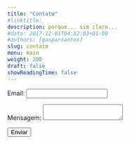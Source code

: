 ```yaml
---
title: "Contato"
#linktitle:
description: porque... sim claro...
#date: 2017-12-01T04:52:03+01:00
#authors: [gasparsantos]
slug: contato
menu: main
weight: 200
draft: false
showReadingTime: false
---
```

<form name="contact" method="POST" action="thank-you" netlify>
  <p>
    <label>Email: <input type="text" name="name"></label>
  </p>
  <p>
    <label>Mensagem: <textarea name="message"></textarea></label>
  </p>
  <div netlify-recaptcha></div>
  <p>
    <button type=”submit”>Enviar</button>
  </p>
</form>
